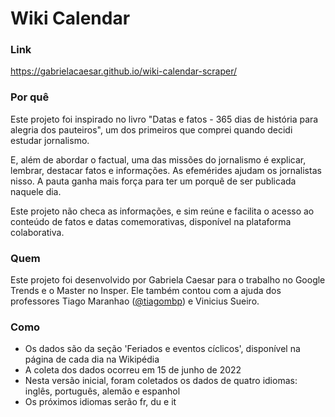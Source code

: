 # Wiki Calendar

### Link
https://gabrielacaesar.github.io/wiki-calendar-scraper/

### Por quê
Este projeto foi inspirado no livro "Datas e fatos - 365 dias de história para alegria dos pauteiros", um dos primeiros que comprei quando decidi estudar jornalismo. 

E, além de abordar o factual, uma das missões do jornalismo é explicar, lembrar, destacar fatos e informações. As efemérides ajudam os jornalistas nisso. A pauta ganha mais força para ter um porquê de ser publicada naquele dia.

Este projeto não checa as informações, e sim reúne e facilita o acesso ao conteúdo de fatos e datas comemorativas, disponível na plataforma colaborativa.

### Quem
Este projeto foi desenvolvido por Gabriela Caesar para o trabalho no Google Trends e o Master no Insper. Ele também contou com a ajuda dos professores Tiago Maranhao ([@tiagombp](https://github.com/tiagombp)) e Vinicius Sueiro.

### Como
- Os dados são da seção 'Feriados e eventos cíclicos', disponível na página de cada dia na Wikipédia
- A coleta dos dados ocorreu em 15 de junho de 2022
- Nesta versão inicial, foram coletados os dados de quatro idiomas: inglês, português, alemão e espanhol
- Os próximos idiomas serão fr, du e it

